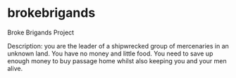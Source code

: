 # brokebrigands
Broke Brigands Project

Description: you are the leader of a shipwrecked group of mercenaries in an unknown land.  You have no money and little food.  You need to save up enough money to buy passage home whilst also keeping you and your men alive.
